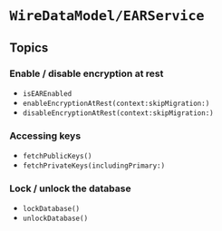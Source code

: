 # ``WireDataModel/EARService``

## Topics

### Enable / disable encryption at rest

- ``isEAREnabled``
- ``enableEncryptionAtRest(context:skipMigration:)``
- ``disableEncryptionAtRest(context:skipMigration:)``

### Accessing keys

- ``fetchPublicKeys()``
- ``fetchPrivateKeys(includingPrimary:)``

### Lock / unlock the database

- ``lockDatabase()``
- ``unlockDatabase()``
